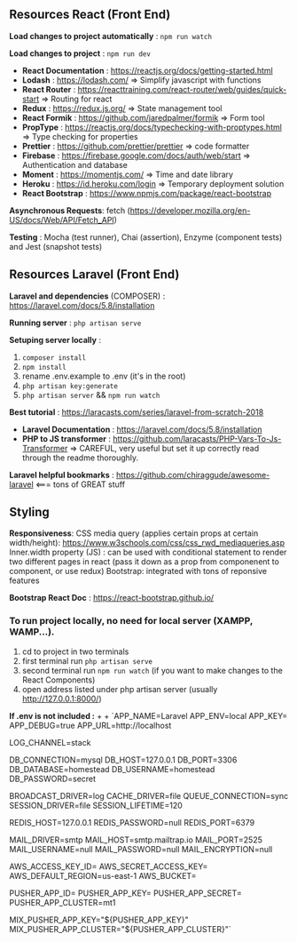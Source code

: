 ## Resources React (Front End)

**Load changes to project automatically** : `npm run watch`

**Load changes to project** : `npm run dev`

* **React Documentation** : https://reactjs.org/docs/getting-started.html 
* **Lodash** : https://lodash.com/ => Simplify javascript with functions 
* **React Router** : https://reacttraining.com/react-router/web/guides/quick-start => Routing for react
* **Redux** : https://redux.js.org/ => State management tool
* **React Formik** : https://github.com/jaredpalmer/formik => Form tool
* **PropType** : https://reactjs.org/docs/typechecking-with-proptypes.html => Type checking for properties
* **Prettier** : https://github.com/prettier/prettier => code formatter
* **Firebase** : https://firebase.google.com/docs/auth/web/start => Authentication and database
* **Moment** : https://momentjs.com/ => Time and date library
* **Heroku** : https://id.heroku.com/login => Temporary deployment solution 
* **React Bootstrap** : https://www.npmjs.com/package/react-bootstrap

**Asynchronous Requests**: fetch (https://developer.mozilla.org/en-US/docs/Web/API/Fetch_API)

**Testing** : Mocha (test runner), Chai (assertion), Enzyme (component tests) and Jest (snapshot tests)

## Resources Laravel (Front End)

**Laravel and dependencies** (COMPOSER) : https://laravel.com/docs/5.8/installation

**Running server** : `php artisan serve`

**Setuping server locally** :
1. `composer install`
2. `npm install`
3. rename .env.example to .env (it's in the root)
4. `php artisan key:generate`
5. `php artisan server` && `npm run watch`

**Best tutorial** : https://laracasts.com/series/laravel-from-scratch-2018

* **Laravel Documentation** : https://laravel.com/docs/5.8/installation
* **PHP to JS transformer** : https://github.com/laracasts/PHP-Vars-To-Js-Transformer => CAREFUL, very useful but set it up correctly read through the readme thoroughly.

**Laravel helpful bookmarks** : https://github.com/chiraggude/awesome-laravel <=== tons of GREAT stuff 


## Styling

**Responsiveness**:
CSS media query (applies certain props at certain width/height): https://www.w3schools.com/css/css_rwd_mediaqueries.asp
Inner.width property (JS) : can be used with conditional statement to render two different pages in react (pass it down as a prop from componenent to component, or use redux)
Bootstrap: integrated with tons of reponsive features

**Bootstrap React Doc** : https://react-bootstrap.github.io/

### To run project locally, no need for local server (XAMPP, WAMP...).
1. cd to project in two terminals
2. first terminal run `php artisan serve`
3. second terminal run `npm run watch` (if you want to make changes to the React Components)
4. open address listed under php artisan server (usually http://127.0.0.1:8000/)


**If .env is not included :**
+
+
`APP_NAME=Laravel
APP_ENV=local
APP_KEY=
APP_DEBUG=true
APP_URL=http://localhost

LOG_CHANNEL=stack

DB_CONNECTION=mysql
DB_HOST=127.0.0.1
DB_PORT=3306
DB_DATABASE=homestead
DB_USERNAME=homestead
DB_PASSWORD=secret

BROADCAST_DRIVER=log
CACHE_DRIVER=file
QUEUE_CONNECTION=sync
SESSION_DRIVER=file
SESSION_LIFETIME=120

REDIS_HOST=127.0.0.1
REDIS_PASSWORD=null
REDIS_PORT=6379

MAIL_DRIVER=smtp
MAIL_HOST=smtp.mailtrap.io
MAIL_PORT=2525
MAIL_USERNAME=null
MAIL_PASSWORD=null
MAIL_ENCRYPTION=null

AWS_ACCESS_KEY_ID=
AWS_SECRET_ACCESS_KEY=
AWS_DEFAULT_REGION=us-east-1
AWS_BUCKET=

PUSHER_APP_ID=
PUSHER_APP_KEY=
PUSHER_APP_SECRET=
PUSHER_APP_CLUSTER=mt1

MIX_PUSHER_APP_KEY="${PUSHER_APP_KEY}"
MIX_PUSHER_APP_CLUSTER="${PUSHER_APP_CLUSTER}"`
